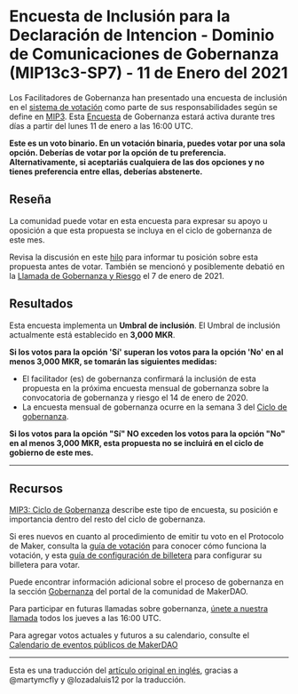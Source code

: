 # Encuesta de Inclusión para la Declaración de Intencion - Dominio de Comunicaciones de Gobernanza (MIP13c3-SP7) - 11 de Enero del 2021

Los Facilitadores de Gobernanza han presentado una encuesta de inclusión en el [sistema de votación](https://vote.makerdao.com/polling) como parte de sus responsabilidades según se define en [MIP3](https://github.com/makerdao/mips). Esta [Encuesta](https://community-development.makerdao.com/en/learn/governance/on-chain-gov) de Gobernanza estará activa durante tres días a partir del lunes 11 de enero a las 16:00 UTC.

**Este es un voto binario. En un votación binaria, puedes votar por una sola opción. Deberías de votar por la opción de tu preferencia. Alternativamente, si aceptariás cualquiera de las dos opciones y no tienes preferencia entre ellas, deberías abstenerte.**

## **Reseña**

La comunidad puede votar en esta encuesta para expresar su apoyo u oposición a que esta propuesta se incluya en el ciclo de gobernanza de este mes.

Revisa la discusión en este [hilo](https://forum.makerdao.com/t/mip13c3-sp7-governance-communications-declaration-of-intent/5028) para informar tu posición sobre esta propuesta antes de votar. También se mencionó y posiblemente debatió en la [Llamada de Gobernanza y Riesgo](https://forum.makerdao.com/t/agenda-discussion-scientific-governance-and-risk-123-thursday-january-7-17-00-utc/5928) el 7 de enero de 2021.

## Resultados

Esta encuesta implementa un **Umbral de inclusión**. El Umbral de inclusión actualmente está establecido en **3,000 MKR**.

**Si los votos para la opción 'Sí' superan los votos para la opción 'No' en al menos 3,000 MKR, se tomarán las siguientes medidas:** 

- El facilitador (es) de gobernanza confirmará la inclusión de esta propuesta en la próxima encuesta mensual de gobernanza sobre la convocatoria de gobernanza y riesgo el 14 de enero de 2020.
- La encuesta mensual de gobernanza ocurre en la semana 3 del [Ciclo de gobernanza](https://github.com/makerdao/mips/blob/Accepted/MIP3/mip3.md).

**Si los votos para la opción "Sí" NO exceden los votos para la opción "No" en al menos 3,000 MKR, esta propuesta no se incluirá en el ciclo de gobierno de este mes.**

---

## **Recursos**

[MIP3: Ciclo de Gobernanza](https://github.com/makerdao/mips/blob/Accepted/MIP3/mip3.md) describe este tipo de encuesta, su posición e importancia dentro del resto del ciclo de gobernanza.

Si eres nuevos en cuanto al procedimiento de emitir tu voto en el Protocolo de Maker, consulta la [guía de votación](https://community-development.makerdao.com/en/learn/governance/how-voting-works/) para conocer cómo funciona la votación, y esta [guía de configuración de billetera](https://community-development.makerdao.com/en/learn/governance/voting-setup/) para configurar su billetera para votar.

Puede encontrar información adicional sobre el proceso de gobernanza en la sección [Gobernanza](https://community-development.makerdao.com/en/learn/governance)  del portal de la comunidad de MakerDAO.

Para participar en futuras llamadas sobre gobernanza, [únete a nuestra llamada](https://github.com/makerdao/community/tree/master/governance/governance-and-risk-meetings) todos los jueves a las 16:00 UTC.

Para agregar votos actuales y futuros a su calendario, consulte el [Calendario de eventos públicos de MakerDAO](https://calendar.google.com/calendar/embed?src=makerdao.com_3efhm2ghipksegl009ktniomdk%40group.calendar.google.com&ctz=UTC&mode=week&showCalendars=0&showPrint=0)

---

Esta es una traducción del [artículo original en inglés](https://github.com/makerdao/community/blob/master/governance/polls/Inclusion%20Poll%20-%20MIP29%20-%20January%2011,%202021.md), gracias a @martymcfly y @lozadaluis12 por la traducción.